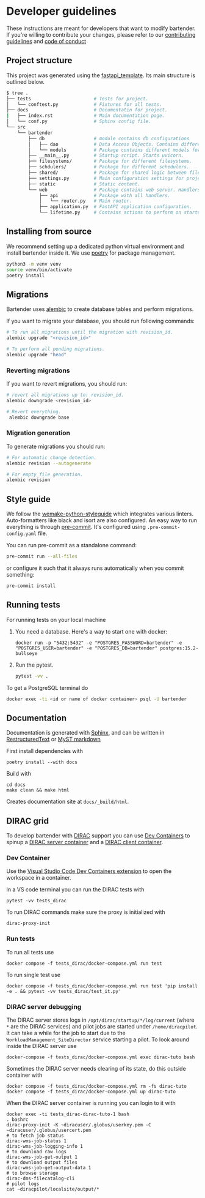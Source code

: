 # Developer guidelines

These instructions are meant for developers that want to modify bartender. If
you're willing to contribute your changes, please refer to our [contributing
guidelines](https://github.com/i-VRESSE/bartender/blob/main/CONTRIBUTING.md) and
[code of
conduct](https://github.com/i-VRESSE/bartender/blob/main/CODE_OF_CONDUCT.md)

## Project structure

This project was generated using the
[fastapi_template](https://github.com/s3rius/FastAPI-template). Its main
structure is outlined below.

```bash
$ tree .
├── tests                       # Tests for project.
│   └── conftest.py             # Fixtures for all tests.
├── docs                        # Documentatin for project.
|   ├── index.rst               # Main documentation page.
│   └── conf.py                 # Sphinx config file.
└── src
    └── bartender
        ├── db                  # module contains db configurations
        │   ├── dao             # Data Access Objects. Contains different classes to interact with database.
        │   └── models          # Package contains different models for ORMs.
        ├── __main__.py         # Startup script. Starts uvicorn.
        ├── filesystems/        # Package for different filesystems.
        ├── schdulers/          # Package for different schedulers.
        ├── shared/             # Package for shared logic between filesystems and schedulers.
        ├── settings.py         # Main configuration settings for project.
        ├── static              # Static content.
        └── web                 # Package contains web server. Handlers, startup config.
            ├── api             # Package with all handlers.
            │   └── router.py   # Main router.
            ├── application.py  # FastAPI application configuration.
            └── lifetime.py     # Contains actions to perform on startup and shutdown.
```

## Installing from source

We recommend setting up a dedicated python virtual environment and install
bartender inside it. We use [poetry](https://python-poetry.org/) for package
management.

```bash
python3 -m venv venv
source venv/bin/activate
poetry install
```

## Migrations

Bartender uses [alembic](https://alembic.sqlalchemy.org) to create database
tables and perform migrations.

If you want to migrate your database, you should run following commands:

```bash
# To run all migrations until the migration with revision_id.
alembic upgrade "<revision_id>"

# To perform all pending migrations.
alembic upgrade "head"
```

### Reverting migrations

If you want to revert migrations, you should run:

```bash
# revert all migrations up to: revision_id.
alembic downgrade <revision_id>

# Revert everything.
 alembic downgrade base
```

### Migration generation

To generate migrations you should run:

```bash
# For automatic change detection.
alembic revision --autogenerate

# For empty file generation.
alembic revision
```

## Style guide

We follow the
[wemake-python-styleguide](https://wemake-python-styleguide.readthedocs.io/en/latest/)
which integrates various linters. Auto-formatters like black and isort are also
configured. An easy way to run everything is through [pre-commit](https://pre-commit.com/).
It's configured using `.pre-commit-config.yaml` file.

You can run pre-commit as a standalone command:

```bash
pre-commit run --all-files
```

or configure it such that it always runs automatically when you commit something:

```bash
pre-commit install
```

## Running tests

For running tests on your local machine

1. You need a database. Here's a way to start one with docker:

    ```text
    docker run -p "5432:5432" -e "POSTGRES_PASSWORD=bartender" -e "POSTGRES_USER=bartender" -e "POSTGRES_DB=bartender" postgres:15.2-bullseye
    ```

2. Run the pytest.

    ```bash
    pytest -vv .
    ```

To get a PostgreSQL terminal do

```bash
docker exec -ti <id or name of docker container> psql -U bartender
```

## Documentation

Documentation is generated with [Sphinx](https://www.sphinx-doc.org/en/master/),
and can be written in
[RestructuredText](https://docutils.sourceforge.io/rst.html) or [MyST
markdown](https://myst-parser.readthedocs.io/en/latest/)

First install dependencies with

```shell
poetry install --with docs
```

Build with

```shell
cd docs
make clean && make html
```

Creates documentation site at `docs/_build/html`.

## DIRAC grid

To develop bartender with [DIRAC](http://diracgrid.org/) support you can use
[Dev Containers](https://containers.dev/)
to spinup a [DIRAC server container](
https://github.com/orgs/xenon-middleware/packages/container/package/diracc
) and a [DIRAC client container](
https://github.com/orgs/xenon-middleware/packages/container/package/diracclient
).

### Dev Container

Use the [Visual Studio Code Dev Containers extension](
https://marketplace.visualstudio.com/items?itemName=ms-vscode-remote.remote-containers
) to open the workspace in a container.

In a VS code terminal you can run the DIRAC tests with

```shell
pytest -vv tests_dirac
```

To run DIRAC commands make sure the proxy is initialized with

```shell
dirac-proxy-init
```

### Run tests

To run all tests use

```shell
docker compose -f tests_dirac/docker-compose.yml run test
```

To run single test use

```shell
docker compose -f tests_dirac/docker-compose.yml run test 'pip install -e . && pytest -vv tests_dirac/test_it.py'
```

### DIRAC server debugging

The DIRAC server stores logs in `/opt/dirac/startup/*/log/current`
(where `*` are the DIRAC services) and pilot jobs are started under `/home/diracpilot`.
It can take a while for the job to start due to
the `WorkloadManagement_SiteDirector` service starting a pilot.
To look around inside the DIRAC server use

```shell
docker-compose -f tests_dirac/docker-compose.yml exec dirac-tuto bash
```

Sometimes the DIRAC server needs clearing of its state,
do this outside container with

```shell
docker compose -f tests_dirac/docker-compose.yml rm -fs dirac-tuto
docker compose -f tests_dirac/docker-compose.yml up dirac-tuto
```

When the DIRAC server container is running you can login to it with

```shell
docker exec -ti tests_dirac-dirac-tuto-1 bash
. bashrc
dirac-proxy-init -K ~diracuser/.globus/userkey.pem -C ~diracuser/.globus/usercert.pem
# to fetch job status
dirac-wms-job-status 1
dirac-wms-job-logging-info 1
# to download raw logs
dirac-wms-job-get-output 1
# to download output files
dirac-wms-job-get-output-data 1
# to browse storage
dirac-dms-filecatalog-cli
# pilot logs
cat ~diracpilot/localsite/output/*
```
